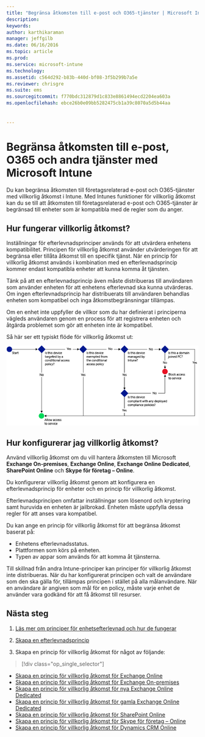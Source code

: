 ```yaml
---
title: "Begränsa åtkomsten till e-post och O365-tjänster | Microsoft Intune"
description: 
keywords: 
author: karthikaraman
manager: jeffgilb
ms.date: 06/16/2016
ms.topic: article
ms.prod: 
ms.service: microsoft-intune
ms.technology: 
ms.assetid: c564d292-b83b-440d-bf08-3f5b299b7a5e
ms.reviewer: chrisgre
ms.suite: ems
ms.sourcegitcommit: f770bdc312879d1c833e8861494ecd2204ea603a
ms.openlocfilehash: ebce26b0e09bb5282475cb1a39c8070a5d5b44aa


---
```


# Begränsa åtkomsten till e-post, O365 och andra tjänster med Microsoft Intune
Du kan begränsa åtkomsten till företagsrelaterad e-post och O365-tjänster med villkorlig åtkomst i Intune. Med Intunes funktioner för villkorlig åtkomst kan du se till att åtkomsten till företagsrelaterad e-post och O365-tjänster är begränsad till enheter som är kompatibla med de regler som du anger.
## Hur fungerar villkorlig åtkomst?
Inställningar för efterlevnadsprinciper används för att utvärdera enhetens kompatibilitet. Principen för villkorlig åtkomst använder utvärderingen för att begränsa eller tillåta åtkomst till en specifik tjänst. När en princip för villkorlig åtkomst används i kombination med en efterlevnadsprincip kommer endast kompatibla enheter att kunna komma åt tjänsten.

Tänk på att en efterlevnadsprincip även måste distribueras till användaren som använder enheten för att enhetens efterlevnad ska kunna utvärderas.
Om ingen efterlevnadsprincip har distribuerats till användaren behandlas enheten som kompatibel och inga åtkomstbegränsningar tillämpas.

Om en enhet inte uppfyller de villkor som du har definierat i principerna vägleds användaren genom en process för att registrera enheten och åtgärda problemet som gör att enheten inte är kompatibel.

Så här ser ett typiskt flöde för villkorlig åtkomst ut:

![Diagrammet visar beslutspunkterna som används för att avgöra om en enhet har åtkomst till en tjänst eller om den blockeras](../media/ConditionalAccess4.png)

## Hur konfigurerar jag villkorlig åtkomst?
Använd villkorlig åtkomst om du vill hantera åtkomsten till Microsoft **Exchange On-premises**, **Exchange Online**, **Exchange Online Dedicated**, **SharePoint Online** och **Skype för företag – Online**.

Du konfigurerar villkorlig åtkomst genom att konfigurera en efterlevnadsprincip för enheter och en princip för villkorlig åtkomst.

Efterlevnadsprincipen omfattar inställningar som lösenord och kryptering samt huruvida en enheten är jailbrokad. Enheten måste uppfylla dessa regler för att anses vara kompatibel.

Du kan ange en princip för villkorlig åtkomst för att begränsa åtkomst baserat på:
- Enhetens efterlevnadsstatus.
- Plattformen som körs på enheten.
- Typen av appar som används för att komma åt tjänsterna.

Till skillnad från andra Intune-principer kan principer för villkorlig åtkomst inte distribueras. När du har konfigurerat principen och valt de användare som den ska gälla för, tillämpas principen i stället på alla målanvändare. När en användare är angiven som mål för en policy, måste varje enhet de använder vara godkänd för att få åtkomst till resurser.


## Nästa steg
1. [Läs mer om principer för enhetsefterlevnad och hur de fungerar ](introduction-to-device-compliance-policies-in-microsoft-intune.md)

2. [Skapa en efterlevnadsprincip](create-a-device-compliance-policy-in-microsoft-intune.md)

2.  Skapa en princip för villkorlig åtkomst för något av följande:
> [!div class="op_single_selector"]
  - [Skapa en princip för villkorlig åtkomst för Exchange Online](restrict-access-to-exchange-online-with-microsoft-intune.md)
  - [Skapa en princip för villkorlig åtkomst för Exchange On-premises](restrict-access-to-exchange-onpremises-with-microsoft-intune.md)
  - [Skapa en princip för villkorlig åtkomst för nya Exchange Online Dedicated](restrict-access-to-exchange-online-with-microsoft-intune.md)
  - [Skapa en princip för villkorlig åtkomst för gamla Exchange Online Dedicated](restrict-access-to-exchange-onpremises-with-microsoft-intune.md)
  - [Skapa en princip för villkorlig åtkomst för SharePoint Online](restrict-access-to-sharepoint-online-with-microsoft-intune.md)
  - [Skapa en princip för villkorlig åtkomst för Skype för företag – Online](restrict-access-to-skype-for-business-online-with-microsoft-intune.md)
  - [Skapa en princip för villkorlig åtkomst för Dynamics CRM Online](restrict-access-to-dynamics-crm-online-with-microsoft-intune.md)



<!--HONumber=Jun16_HO3-->


